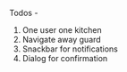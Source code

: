 Todos -
1. One user one kitchen
2. Navigate away guard
3. Snackbar for notifications
4. Dialog for confirmation